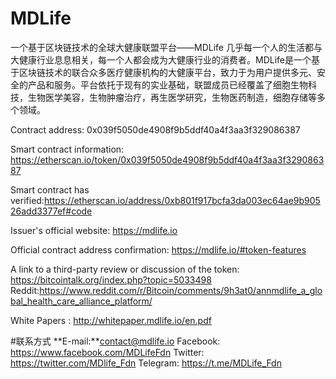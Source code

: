 # MDLife
一个基于区块链技术的全球大健康联盟平台——MDLife
几乎每一个人的生活都与大健康行业息息相关，每一个人都会成为大健康行业的消费者。MDLife是一个基于区块链技术的联合众多医疗健康机构的大健康平台，致力于为用户提供多元、安全的产品和服务。平台依托于现有的实业基础，联盟成员已经覆盖了细胞生物科技，生物医学美容，生物肿瘤治疗，再生医学研究，生物医药制造，细胞存储等多个领域。

Contract address:
0x039f5050de4908f9b5ddf40a4f3aa3f329086387

Smart contract information: https://etherscan.io/token/0x039f5050de4908f9b5ddf40a4f3aa3f329086387

Smart contract has verified:https://etherscan.io/address/0xb801f917bcfa3da003ec64ae9b90526add3377ef#code

Issuer's official website: https://mdlife.io

Official contract address confirmation: https://mdlife.io/#token-features

A link to a third-party review or discussion of the token: https://bitcointalk.org/index.php?topic=5033498
Reddit:https://www.reddit.com/r/Bitcoin/comments/9h3at0/annmdlife_a_global_health_care_alliance_platform/

White Papers : http://whitepaper.mdlife.io/en.pdf


#联系方式
**E-mail:**contact@mdlife.io
Facebook: https://www.facebook.com/MDLifeFdn
Twitter: https://twitter.com/MDlife_Fdn
Telegram: https://t.me/MDLife_Fdn
